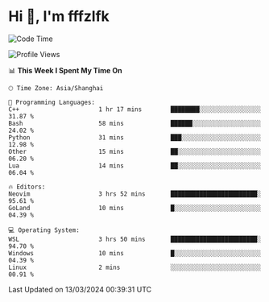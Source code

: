 # Hi 👋, I'm fffzlfk

<!--START_SECTION:waka-->
![Code Time](http://img.shields.io/badge/Code%20Time-675%20hrs%2048%20mins-blue)

![Profile Views](http://img.shields.io/badge/Profile%20Views-0-blue)

📊 **This Week I Spent My Time On** 

```text
🕑︎ Time Zone: Asia/Shanghai

💬 Programming Languages: 
C++                      1 hr 17 mins        ████████░░░░░░░░░░░░░░░░░   31.87 % 
Bash                     58 mins             ██████░░░░░░░░░░░░░░░░░░░   24.02 % 
Python                   31 mins             ███░░░░░░░░░░░░░░░░░░░░░░   12.98 % 
Other                    15 mins             ██░░░░░░░░░░░░░░░░░░░░░░░   06.20 % 
Lua                      14 mins             ██░░░░░░░░░░░░░░░░░░░░░░░   06.04 % 

🔥 Editors: 
Neovim                   3 hrs 52 mins       ████████████████████████░   95.61 % 
GoLand                   10 mins             █░░░░░░░░░░░░░░░░░░░░░░░░   04.39 % 

💻 Operating System: 
WSL                      3 hrs 50 mins       ████████████████████████░   94.70 % 
Windows                  10 mins             █░░░░░░░░░░░░░░░░░░░░░░░░   04.39 % 
Linux                    2 mins              ░░░░░░░░░░░░░░░░░░░░░░░░░   00.91 % 
```


 Last Updated on 13/03/2024 00:39:31 UTC
<!--END_SECTION:waka-->
